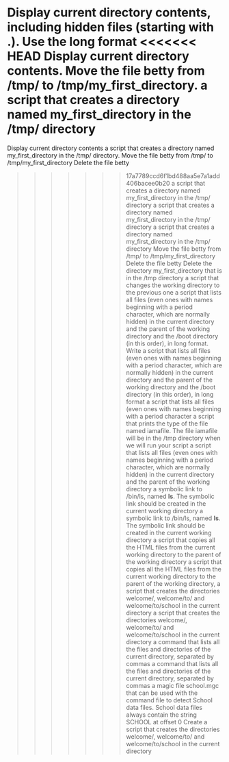 Display current directory contents, including hidden files (starting with .). Use the long format
<<<<<<< HEAD
Display current directory contents.
Move the file betty from /tmp/ to /tmp/my_first_directory.
a script that creates a directory named my_first_directory in the /tmp/ directory
=======
Display current directory contents
 a script that creates a directory named my_first_directory in the /tmp/ directory.
Move the file betty from /tmp/ to /tmp/my_first_directory
Delete the file betty
>>>>>>> 17a7789ccd6f1bd488aa5e7a1add406bacee0b20
a script that creates a directory named my_first_directory in the /tmp/ directory
a script that creates a directory named my_first_directory in the /tmp/ directory
a script that creates a directory named my_first_directory in the /tmp/ directory
Move the file betty from /tmp/ to /tmp/my_first_directory
Delete the file betty
Delete the directory my_first_directory that is in the /tmp directory
a script that changes the working directory to the previous one
a script that lists all files (even ones with names beginning with a period character, which are normally hidden) in the current directory and the parent of the working directory and the /boot directory (in this order), in long format.
Write a script that lists all files (even ones with names beginning with a period character, which are normally hidden) in the current directory and the parent of the working directory and the /boot directory (in this order), in long format
a script that lists all files (even ones with names beginning with a period character
a script that prints the type of the file named iamafile. The file iamafile will be in the /tmp directory when we will run your script
a script that lists all files (even ones with names beginning with a period character, which are normally hidden) in the current directory and the parent of the working directory
a symbolic link to /bin/ls, named __ls__. The symbolic link should be created in the current working directory
 a symbolic link to /bin/ls, named __ls__. The symbolic link should be created in the current working directory
a script that copies all the HTML files from the current working directory to the parent of the working directory
a script that copies all the HTML files from the current working directory to the parent of the working directory,
a script that creates the directories welcome/, welcome/to/ and welcome/to/school in the current directory
a script that creates the directories welcome/, welcome/to/ and welcome/to/school in the current directory
a command that lists all the files and directories of the current directory, separated by commas
a command that lists all the files and directories of the current directory, separated by commas
a magic file school.mgc that can be used with the command file to detect School data files. School data files always contain the string SCHOOL at offset 0
Create a script that creates the directories welcome/, welcome/to/ and welcome/to/school in the current directory
